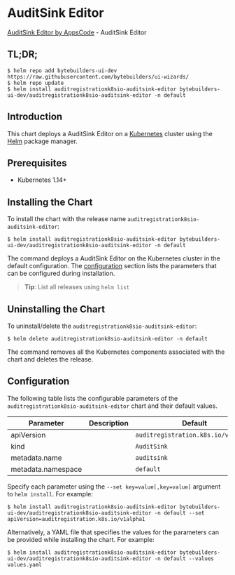 # AuditSink Editor

[AuditSink Editor by AppsCode](https://byte.builders) - AuditSink Editor

## TL;DR;

```console
$ helm repo add bytebuilders-ui-dev https://raw.githubusercontent.com/bytebuilders/ui-wizards/
$ helm repo update
$ helm install auditregistrationk8sio-auditsink-editor bytebuilders-ui-dev/auditregistrationk8sio-auditsink-editor -n default
```

## Introduction

This chart deploys a AuditSink Editor on a [Kubernetes](http://kubernetes.io) cluster using the [Helm](https://helm.sh) package manager.

## Prerequisites

- Kubernetes 1.14+

## Installing the Chart

To install the chart with the release name `auditregistrationk8sio-auditsink-editor`:

```console
$ helm install auditregistrationk8sio-auditsink-editor bytebuilders-ui-dev/auditregistrationk8sio-auditsink-editor -n default
```

The command deploys a AuditSink Editor on the Kubernetes cluster in the default configuration. The [configuration](#configuration) section lists the parameters that can be configured during installation.

> **Tip**: List all releases using `helm list`

## Uninstalling the Chart

To uninstall/delete the `auditregistrationk8sio-auditsink-editor`:

```console
$ helm delete auditregistrationk8sio-auditsink-editor -n default
```

The command removes all the Kubernetes components associated with the chart and deletes the release.

## Configuration

The following table lists the configurable parameters of the `auditregistrationk8sio-auditsink-editor` chart and their default values.

|     Parameter      | Description |               Default               |
|--------------------|-------------|-------------------------------------|
| apiVersion         |             | `auditregistration.k8s.io/v1alpha1` |
| kind               |             | `AuditSink`                         |
| metadata.name      |             | `auditsink`                         |
| metadata.namespace |             | `default`                           |


Specify each parameter using the `--set key=value[,key=value]` argument to `helm install`. For example:

```console
$ helm install auditregistrationk8sio-auditsink-editor bytebuilders-ui-dev/auditregistrationk8sio-auditsink-editor -n default --set apiVersion=auditregistration.k8s.io/v1alpha1
```

Alternatively, a YAML file that specifies the values for the parameters can be provided while
installing the chart. For example:

```console
$ helm install auditregistrationk8sio-auditsink-editor bytebuilders-ui-dev/auditregistrationk8sio-auditsink-editor -n default --values values.yaml
```
